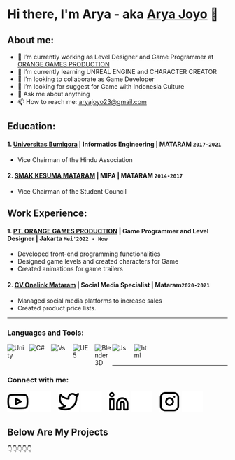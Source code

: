 # Hi there, I'm Arya - aka [Arya Joyo](https://www.youtube.com/channel/UCYQqW48edwoNAS_zH0o46RQ) 👋
## About me:
- 🔭 I’m currently working as Level Designer and Game Programmer at [ORANGE GAMES PRODUCTION](https://www.orangegamesproduction.id)
- 🌱 I’m currently learning UNREAL ENGINE and CHARACTER CREATOR
- 👯 I’m looking to collaborate as Game Developer
- 🤔 I’m looking for suggest for Game with Indonesia Culture
- 💬 Ask me about anything
- 📫 How to reach me: aryajoyo23@gmail.com

## Education:

#### 1. [Universitas Bumigora](https://universitasbumigora.ac.id/) | Informatics Engineering | MATARAM `2017-2021`
   - Vice Chairman of the Hindu Association
 #### 2. [SMAK KESUMA MATARAM](https://www.smak-kesuma.sch.id/) | MIPA | MATARAM `2014-2017`
   - Vice Chairman of the Student Council

## Work Experience:
#### 1. [PT. ORANGE GAMES PRODUCTION](https://www.orangegamesproduction.id) | Game Programmer and Level Designer | Jakarta `Mei'2022 - Now`
   - Developed front-end programming functionalities
   - Designed game levels and created characters for Game 
   - Created animations for game trailers
#### 2. [CV.Onelink Mataram]() | Social Media Specialist | Mataram`2020-2021`
   - Managed social media platforms to increase sales
   - Created product price lists.
 
---

### Languages and Tools:

[<img align="left" alt="Unity" width="40px" src="https://preview.redd.it/81nwobjayd181.png?width=512&format=png&auto=webp&s=027cac2b3ddd6f7b3f5e60a783706d1d0e8151ec" style="padding-right:10px;" />][webdev]
[<img align="left" alt="C#" width="40px" src="https://upload.wikimedia.org/wikipedia/commons/thumb/d/d2/C_Sharp_Logo_2023.svg/128px-C_Sharp_Logo_2023.svg.png" style="padding-right:10px;" />][webdev]
[<img align="left" alt="Vs" width="40px" src="https://upload.wikimedia.org/wikipedia/commons/thumb/2/2c/Visual_Studio_Icon_2022.svg/150px-Visual_Studio_Icon_2022.svg.png" style="padding-right:10px;" />][webdev]
[<img align="left" alt="UE5" width="40px" src="https://cdn2.unrealengine.com/ue-logo-stacked-unreal-engine-w-677x545-fac11de0943f.png" style="padding-right:10px;" />][webdev]
[<img align="left" alt="Blender 3D" width="40px" src="https://upload.wikimedia.org/wikipedia/commons/thumb/0/0c/Blender_logo_no_text.svg/2503px-Blender_logo_no_text.svg.png" style="padding-right:0px;" />][webdev]
[<img align="left" alt="Js" width="40px" src="https://static.vecteezy.com/system/resources/previews/027/127/463/non_2x/javascript-logo-javascript-icon-transparent-free-png.png" style="padding-right:10px;" />][webdev]
[<img align="left" alt="html" width="40px" src="https://upload.wikimedia.org/wikipedia/commons/thumb/3/38/HTML5_Badge.svg/2048px-HTML5_Badge.svg.png" style="padding-right:10px;" />][webdev]

<br />
<br />

---
### Connect with me:

[![website](./img/youtube-light.svg)](https://www.youtube.com/channel/UCYQqW48edwoNAS_zH0o46RQ#gh-light-mode-only)
[![website](./img/youtube-dark.svg)](https://www.youtube.com/channel/UCYQqW48edwoNAS_zH0o46RQ#gh-dark-mode-only)
&nbsp;&nbsp;
[![website](./img/twitter-light.svg)](https://twitter.com/_aryajoyo#gh-light-mode-only)
[![website](./img/twitter-dark.svg)](https://twitter.com/_aryajoyo#gh-dark-mode-only)
&nbsp;&nbsp;
[![website](./img/linkedin-light.svg)](https://www.linkedin.com/in/arya-joyo-254588160/#gh-light-mode-only)
[![website](./img/linkedin-dark.svg)](https://www.linkedin.com/in/arya-joyo-254588160/#gh-dark-mode-only)
&nbsp;&nbsp;
[![website](./img/instagram-light.svg)](https://www.instagram.com/_aryajoyo/#gh-light-mode-only)
[![website](./img/instagram-dark.svg)](https://www.instagram.com/_aryajoyo/#gh-dark-mode-only)



[webdev]: https://github.com/aryajoyo/aryajoyo

## Below Are My Projects
👇👇👇👇👇

